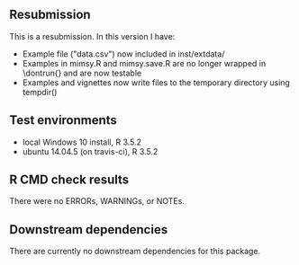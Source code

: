 ## Resubmission
This is a resubmission. In this version I have:

* Example file ("data.csv") now included in inst/extdata/
* Examples in mimsy.R and mimsy.save.R are no longer wrapped in \dontrun{} and are now testable
* Examples and vignettes now write files to the temporary directory using tempdir()

## Test environments
* local Windows 10 install, R 3.5.2
* ubuntu 14.04.5 (on travis-ci), R 3.5.2

## R CMD check results
There were no ERRORs, WARNINGs, or NOTEs.

## Downstream dependencies
There are currently no downstream dependencies for this package.